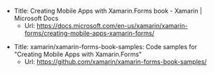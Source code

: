- Title: Creating Mobile Apps with Xamarin.Forms book - Xamarin | Microsoft Docs
  - Url: https://docs.microsoft.com/en-us/xamarin/xamarin-forms/creating-mobile-apps-xamarin-forms/

* Title: xamarin/xamarin-forms-book-samples: Code samples for "Creating Mobile Apps with Xamarin.Forms"
  - Url: https://github.com/xamarin/xamarin-forms-book-samples/
